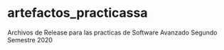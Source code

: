 # artefactos_practicassa
Archivos de Release para  las practicas de Software Avanzado Segundo Semestre 2020
